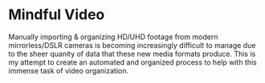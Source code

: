# Mindful Video
Manually importing & organizing HD/UHD footage from modern mirrorless/DSLR cameras is becoming increasingly difficult to manage due to the sheer quanity of data that these new media formats produce. This is my attempt to create an automated and organized process to help with this immense task of video organization. 
